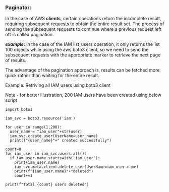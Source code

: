 ### Paginator: ###

In the case of AWS **clients**, certain operations return the incomplete result, requiring subsequent requests to obtain the entire result set. The process of sending the subsequent requests to continue where a previous request left off is called pagination. 

***example:*** in the case of the IAM list_users operation, it only returns the 1st 100 objects while using the aws boto3 client, so we need to send the subsequent requests with the appropriate marker to retrieve the next page of results.

The advantage of the pagination approach is, results can be fetched more quick rather than waiting for the entire result. 

Example:
Retriving all IAM users using boto3 client

Note - for better illustration, 200 IAM users have been created using below script

```
import boto3

iam_svc = boto3.resource('iam')

for user in range(1,200):
  user_name = "iam_user"+str(user)
  iam_svc.create_user(UserName=user_name)
  print(f"{user_name}"+" created successfully")

count=0
for iam_user in iam_svc.users.all():
  if iam_user.name.startswith('iam_user'):
    print(iam_user.name)
    iam_svc.meta.client.delete_user(UserName=iam_user.name)
    print(f"{iam_user.name}"+"deleted")
    count+=1

print(f"Total {count} users deleted")
```